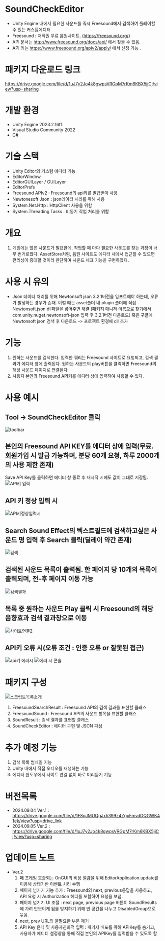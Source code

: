 # SoundCheckEditor
- Unity Engine 내에서 필요한 사운드를 즉시 Freesound에서 검색하여 플레이할 수 있는 커스텀에디터
- Freesound : 저작권 무료 음원사이트. (https://freesound.org/)
- API 문서는 http://www.freesound.org/docs/api/ 에서 찾을 수 있음.
- API 키는 https://www.freesound.org/apiv2/apply/ 에서 신청 가능 .

# 패키지 다운로드 링크
https://drive.google.com/file/d/1uJ7y2Jo4k8gwpsVRGpM7rKm6KBX5jjCj/view?usp=sharing

# 개발 환경 
- Unity Engine 2023.2.16f1
- Visual Studio Community 2022
- C#

# 기술 스택
- Unity Editor의 커스텀 에디터 기능
- EditorWindow
- EditorGUILayer / GUILayer
- EditorPrefs
- Freesound APIv2 : Freesound의 api키를 발급받아 사용
- Newtonesoft Json : json데이터 처리를 위해 사용
- System.Net.Http : HttpClient 사용을 위함
- System.Threading.Tasks : 비동기 작업 처리를 위함

# 개요
1. 게임에는 많은 사운드가 필요한데, 작업할 때 마다 필요한 사운드를 찾는 과정이 너무 번거로웠다. AssetStore처럼, 음원 사이트도 에디터 내에서 접근할 수 있으면 편리성이 증대할 것이라 판단하여 사운드 체크 기능을 구현하였다.

# 사용 시 유의
- Json 데이터 처리를 위해 Newtonsoft json 3.2.1버전을 임포트해야 하는데, 오류가 발생하는 경우가 존재. 이럴 때는 asset폴더 내 plugin 폴더에 직접 Newtonsoft.json dll파일을 넣어주면 해결
(패키지 매니저 이름으로 찾기에서 com.unity.nuget.newtonsoft-json 입력 후 3.2.1버전 다운로드) 혹은 구글에 Newtonsoft json 검색 후 다운로드 -> 프로젝트 환경에 dll 추가

# 기능
1. 원하는 사운드를 검색한다. 입력한 쿼리는 Freesound 사이트로 요청되고, 검색 결과가 에디터 창에 출력된다. 원하는 사운드의 play버튼을 클릭하면 Freesound의 해당 사운드 페이지로 연결된다.
2. 사용자 본인의 Freesound API키를 에디터 상에 입력하여 사용할 수 있다.

# 사용 예시
 ## Tool -> SoundCheckEditor 클릭
![toolbar](https://github.com/user-attachments/assets/a34742fa-0c4d-4cd1-9a42-17437d878ab5)

 ## 본인의 Freesound API KEY를 에디터 상에 입력(무료. 회원가입 시 발급 가능하며, 분당 60개 요청, 하루 2000개의 사용 제한 존재)
  Save API Key를 클릭하면 에디터 창 종료 후 재시작 시에도 값이 그대로 저장됨.
 ![API키 입력](https://github.com/user-attachments/assets/3aa4bbb1-2e2a-49cc-8c64-7e7cb1f38062)

 ## API 키 정상 입력 시
 ![API키정상입력시](https://github.com/user-attachments/assets/a6410d56-5e8f-4b82-8494-c565e768657e)

 ## Search Sound Effect의 텍스트필드에 검색하고싶은 사운드 명 입력 후 Search 클릭(딜레이 약간 존재)
 ![검색](https://github.com/user-attachments/assets/c1af1d22-77d6-4778-a6a1-edc37454fb07)

 ## 검색된 사운드 목록이 출력됨. 한 페이지 당 10개의 목록이 출력되며, 전-후 페이지 이동 가능
 ![검색결과](https://github.com/user-attachments/assets/a27f5091-17c9-4450-a2e2-3577b9c64eee)

 ## 목록 중 원하는 사운드 Play 클릭 시 Freesound의 해당 음향효과 검색 결과창으로 이동
 ![사이트연결2](https://github.com/user-attachments/assets/52a40974-e112-42bd-acff-b751ba162b29)

 ## API키 오류 시(오류 조건 : 인증 오류 or 잘못된 접근)
 ![api키 에러시](https://github.com/user-attachments/assets/8f88e2ea-099e-4ca1-8351-3e988a6eec2c)
 ![에러 시 콘솔](https://github.com/user-attachments/assets/f55042a9-1939-42d7-97c1-dd15e9d134cd)
 
# 패키지 구성
![스크립트목록소개](https://github.com/user-attachments/assets/08f7cf70-f731-4c2c-85b8-e1e4c2a48779)
 1. FreesoundSearchResult : Freesound API의 검색 결과를 표현할 클래스
 2. FreesoundSound : Freesound API의 사운드 항목을 표현할 클래스
 3. SoundResult : 검색 결과를 표현할 클래스
 4. SoundCheckEditor : 에디터 구현 및 JSON 파싱

# 추가 예정 기능
1. 검색 목록 썸네일 기능
2. Unity 내에서 직접 오디오를 재생하는 기능
3. 에디터 윈도우에서 사이트 연결 없이 바로 미리듣기 기능

# 버전목록
- 2024.09.04 Ver.1 : https://drive.google.com/file/d/1F8qJMUQgJxh399z4ZgxFmvdOQGWK41ek/view?usp=drive_link
- 2024.09.05 Ver.2 : https://drive.google.com/file/d/1uJ7y2Jo4k8gwpsVRGpM7rKm6KBX5jjCj/view?usp=sharing

# 업데이트 노트
- Ver.2
    1. 매 프레임 호출되는 OnGUI의 비용 절감을 위해 EditorApplication.update를 이용해 상태기반 이벤트 처리 수행
    2. 페이지 넘기기 기능 추가 : Freesound의 next, previous응답을 사용하고, API 요청 시 Authorization 헤더를 포함하여 요청을 보냄. 
    3. 페이지 넘기기 UI 조절 : next page, previous page 버튼이 SoundResults에 가려 안보이게 됨을 방지하기 위해 빈 공간을 나누고 DisabledGroup으로 묶음. 
    4. next, prev URL의 불필요한 부분 제거 
    5. API Key 은닉 및 사용자친화적 입력 : 패키지 배포를 위해 APIKey를 숨기고, 사용자가 에디터 설정창을 통해 직접 본인의 APIKey를 입력받을 수 있도록 함

